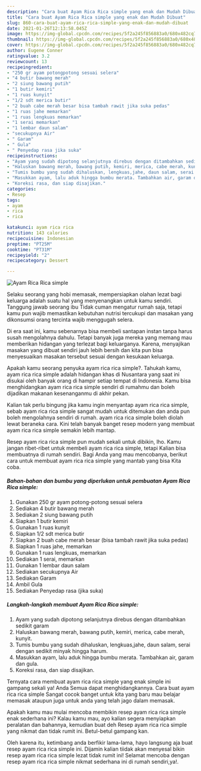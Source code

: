 ```yaml
---
description: "Cara buat Ayam Rica Rica simple yang enak dan Mudah Dibuat"
title: "Cara buat Ayam Rica Rica simple yang enak dan Mudah Dibuat"
slug: 860-cara-buat-ayam-rica-rica-simple-yang-enak-dan-mudah-dibuat
date: 2021-01-26T12:13:58.045Z
image: https://img-global.cpcdn.com/recipes/5f2a245f856883a0/680x482cq70/ayam-rica-rica-simple-foto-resep-utama.jpg
thumbnail: https://img-global.cpcdn.com/recipes/5f2a245f856883a0/680x482cq70/ayam-rica-rica-simple-foto-resep-utama.jpg
cover: https://img-global.cpcdn.com/recipes/5f2a245f856883a0/680x482cq70/ayam-rica-rica-simple-foto-resep-utama.jpg
author: Eugene Conner
ratingvalue: 3.2
reviewcount: 13
recipeingredient:
- "250 gr ayam potongpotong sesuai selera"
- "4 butir bawang merah"
- "2 siung bawang putih"
- "1 butir kemiri"
- "1 ruas kunyit"
- "1/2 sdt merica butir"
- "2 buah cabe merah besar bisa tambah rawit jika suka pedas"
- "1 ruas jahe memarkan"
- "1 ruas lengkuas memarkan"
- "1 serai memarkan"
- "1 lembar daun salam"
- "secukupnya Air"
- " Garam"
- " Gula"
- " Penyedap rasa jika suka"
recipeinstructions:
- "Ayam yang sudah dipotong selanjutnya direbus dengan ditambahkan sedikit garam"
- "Haluskan bawang merah, bawang putih, kemiri, merica, cabe merah, kunyit."
- "Tumis bumbu yang sudah dihaluskan, lengkuas,jahe, daun salam, serai dengan sedikit minyak hingga harum."
- "Masukkan ayam, lalu aduk hingga bumbu merata. Tambahkan air, garam dan gula."
- "Koreksi rasa, dan siap disajikan."
categories:
- Resep
tags:
- ayam
- rica
- rica

katakunci: ayam rica rica 
nutrition: 143 calories
recipecuisine: Indonesian
preptime: "PT25M"
cooktime: "PT31M"
recipeyield: "2"
recipecategory: Dessert

---
```



![Ayam Rica Rica simple](https://img-global.cpcdn.com/recipes/5f2a245f856883a0/680x482cq70/ayam-rica-rica-simple-foto-resep-utama.jpg)

Selaku seorang yang hobi memasak, mempersiapkan olahan lezat bagi keluarga adalah suatu hal yang menyenangkan untuk kamu sendiri. Tanggung jawab seorang ibu Tidak cuman mengatur rumah saja, tetapi kamu pun wajib memastikan kebutuhan nutrisi tercukupi dan masakan yang dikonsumsi orang tercinta wajib menggugah selera.

Di era  saat ini, kamu sebenarnya bisa membeli santapan instan tanpa harus susah mengolahnya dahulu. Tetapi banyak juga mereka yang memang mau memberikan hidangan yang terlezat bagi keluarganya. Karena, menyajikan masakan yang dibuat sendiri jauh lebih bersih dan kita pun bisa menyesuaikan masakan tersebut sesuai dengan kesukaan keluarga. 



Apakah kamu seorang penyuka ayam rica rica simple?. Tahukah kamu, ayam rica rica simple adalah hidangan khas di Nusantara yang saat ini disukai oleh banyak orang di hampir setiap tempat di Indonesia. Kamu bisa menghidangkan ayam rica rica simple sendiri di rumahmu dan boleh dijadikan makanan kesenanganmu di akhir pekan.

Kalian tak perlu bingung jika kamu ingin menyantap ayam rica rica simple, sebab ayam rica rica simple sangat mudah untuk ditemukan dan anda pun boleh mengolahnya sendiri di rumah. ayam rica rica simple boleh diolah lewat beraneka cara. Kini telah banyak banget resep modern yang membuat ayam rica rica simple semakin lebih mantap.

Resep ayam rica rica simple pun mudah sekali untuk dibikin, lho. Kamu jangan ribet-ribet untuk membeli ayam rica rica simple, tetapi Kalian bisa membuatnya di rumah sendiri. Bagi Anda yang mau mencobanya, berikut cara untuk membuat ayam rica rica simple yang mantab yang bisa Kita coba.

<!--inarticleads1-->

##### Bahan-bahan dan bumbu yang diperlukan untuk pembuatan Ayam Rica Rica simple:

1. Gunakan 250 gr ayam potong-potong sesuai selera
1. Sediakan 4 butir bawang merah
1. Sediakan 2 siung bawang putih
1. Siapkan 1 butir kemiri
1. Gunakan 1 ruas kunyit
1. Siapkan 1/2 sdt merica butir
1. Siapkan 2 buah cabe merah besar (bisa tambah rawit jika suka pedas)
1. Siapkan 1 ruas jahe, memarkan
1. Gunakan 1 ruas lengkuas, memarkan
1. Sediakan 1 serai, memarkan
1. Gunakan 1 lembar daun salam
1. Sediakan secukupnya Air
1. Sediakan  Garam
1. Ambil  Gula
1. Sediakan  Penyedap rasa (jika suka)




<!--inarticleads2-->

##### Langkah-langkah membuat Ayam Rica Rica simple:

1. Ayam yang sudah dipotong selanjutnya direbus dengan ditambahkan sedikit garam
1. Haluskan bawang merah, bawang putih, kemiri, merica, cabe merah, kunyit.
1. Tumis bumbu yang sudah dihaluskan, lengkuas,jahe, daun salam, serai dengan sedikit minyak hingga harum.
1. Masukkan ayam, lalu aduk hingga bumbu merata. Tambahkan air, garam dan gula.
1. Koreksi rasa, dan siap disajikan.




Ternyata cara membuat ayam rica rica simple yang enak simple ini gampang sekali ya! Anda Semua dapat menghidangkannya. Cara buat ayam rica rica simple Sangat cocok banget untuk kita yang baru mau belajar memasak ataupun juga untuk anda yang telah jago dalam memasak.

Apakah kamu mau mulai mencoba membikin resep ayam rica rica simple enak sederhana ini? Kalau kamu mau, ayo kalian segera menyiapkan peralatan dan bahannya, kemudian buat deh Resep ayam rica rica simple yang nikmat dan tidak rumit ini. Betul-betul gampang kan. 

Oleh karena itu, ketimbang anda berfikir lama-lama, hayo langsung aja buat resep ayam rica rica simple ini. Dijamin kalian tiidak akan menyesal bikin resep ayam rica rica simple lezat tidak rumit ini! Selamat mencoba dengan resep ayam rica rica simple nikmat sederhana ini di rumah sendiri,ya!.

